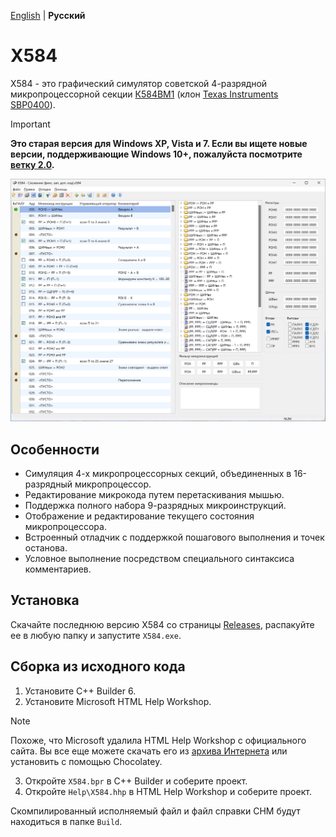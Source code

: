 [English](README.md) | **Русский**

# X584

X584 - это графический симулятор советской 4-разрядной микропроцессорной секции [К584ВМ1](https://ru.wikipedia.org/wiki/%D0%9C%D0%B8%D0%BA%D1%80%D0%BE%D0%BF%D1%80%D0%BE%D1%86%D0%B5%D1%81%D1%81%D0%BE%D1%80%D0%BD%D0%B0%D1%8F_%D1%81%D0%B5%D0%BA%D1%86%D0%B8%D1%8F#%D0%A1%D0%B5%D1%80%D0%B8%D1%8F_584) (клон [Texas Instruments SBP0400](https://en.wikipedia.org/wiki/Texas_Instruments_SBP0400)).

> [!IMPORTANT]
> **Это старая версия для Windows XP, Vista и 7. Если вы ищете новые версии, поддерживающие Windows 10+, пожалуйста посмотрите [ветку 2.0](https://github.com/kodemeister/X584/tree/2.0).**

![Screenshot](Screenshot.png?raw=true)

## Особенности

* Симуляция 4-х микропроцессорных секций, объединенных в 16-разрядный микропроцессор.
* Редактирование микрокода путем перетаскивания мышью.
* Поддержка полного набора 9-разрядных микроинструкций.
* Отображение и редактирование текущего состояния микропроцессора.
* Встроенный отладчик с поддержкой пошагового выполнения и точек останова.
* Условное выполнение посредством специального синтаксиса комментариев.

## Установка

Скачайте последнюю версию X584 со страницы [Releases](https://github.com/kodemeister/X584/releases), распакуйте ее в любую папку и запустите `X584.exe`.

## Сборка из исходного кода

1. Установите C++ Builder 6.
2. Установите Microsoft HTML Help Workshop.
> [!NOTE]
> Похоже, что Microsoft удалила HTML Help Workshop с официального сайта. Вы все еще можете скачать его из [архива Интернета](https://web.archive.org/web/20200918004813/https://download.microsoft.com/download/0/A/9/0A939EF6-E31C-430F-A3DF-DFAE7960D564/htmlhelp.exe) или установить с помощью Chocolatey.
3. Откройте `X584.bpr` в C++ Builder и соберите проект.
4. Откройте `Help\X584.hhp` в HTML Help Workshop и соберите проект.

Скомпилированный исполняемый файл и файл справки CHM будут находиться в папке `Build`.
